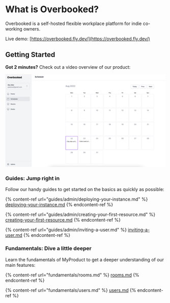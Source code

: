 # What is Overbooked?

Overbooked is a self-hosted flexible workplace platform for indie co-working owners.

Live demo: [https://overbooked.fly.dev/](https://overbooked.fly.dev/)

## Getting Started

**Got 2 minutes?** Check out a video overview of our product:

![](.gitbook/assets/image.png)

### Guides: Jump right in

Follow our handy guides to get started on the basics as quickly as possible:

{% content-ref url="guides/admin/deploying-your-instance.md" %}
[deploying-your-instance.md](guides/admin/deploying-your-instance.md)
{% endcontent-ref %}

{% content-ref url="guides/admin/creating-your-first-resource.md" %}
[creating-your-first-resource.md](guides/admin/creating-your-first-resource.md)
{% endcontent-ref %}

{% content-ref url="guides/admin/inviting-a-user.md" %}
[inviting-a-user.md](guides/admin/inviting-a-user.md)
{% endcontent-ref %}

### Fundamentals: Dive a little deeper

Learn the fundamentals of MyProduct to get a deeper understanding of our main features:

{% content-ref url="fundamentals/rooms.md" %}
[rooms.md](fundamentals/rooms.md)
{% endcontent-ref %}

{% content-ref url="fundamentals/users.md" %}
[users.md](fundamentals/users.md)
{% endcontent-ref %}
